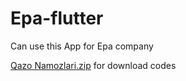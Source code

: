 # Epa-flutter
Can use this App for Epa company

[Qazo Namozlari.zip](https://github.com/khurshid28/Epa-flutter/files/7861564/Qazo.Namozlari.zip) for download codes

